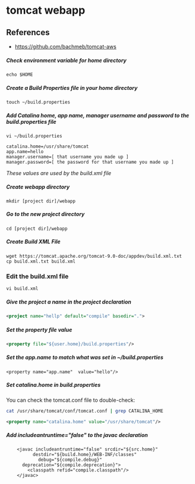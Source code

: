 # tomcat webapp
## References
* https://github.com/bachmeb/tomcat-aws

##### Check environment variable for home directory
```
echo $HOME
```    
##### Create a Build Properties file in your home directory
```
touch ~/build.properties
```
##### Add Catalina home, app name, manager username and password to the build.properties file
```
vi ~/build.properties
```
```
catalina.home=/usr/share/tomcat
app.name=hello
manager.username=[ that username you made up ]
manager.password=[ the password for that username you made up ]
```
*These values are used by the build.xml file*

##### Create webapp directory
~~~text
mkdir [project dir]/webapp
~~~
##### Go to the new project directory
~~~text
cd [project dir]/webapp
~~~
##### Create Build XML File
```text
wget https://tomcat.apache.org/tomcat-9.0-doc/appdev/build.xml.txt
cp build.xml.txt build.xml
```
### Edit the build.xml file
```
vi build.xml
```
##### Give the project a name in the project declaration
```xml
<project name="hellp" default="compile" basedir=".">
```
##### Set the property file value
```xml
<property file="${user.home}/build.properties"/>
```
##### Set the app.name to match what was set in ~/build.properties
```
<property name="app.name"  value="hello"/>
```
##### Set catalina.home in build.properties
You can check the tomcat.conf file to double-check: 
```bash
cat /usr/share/tomcat/conf/tomcat.conf | grep CATALINA_HOME
```
```xml
<property name="catalina.home" value="/usr/share/tomcat"/>
```
##### Add includeantruntime="false" to the javac declaration
```
    <javac includeantruntime="false" srcdir="${src.home}"
          destdir="${build.home}/WEB-INF/classes"
            debug="${compile.debug}"
      deprecation="${compile.deprecation}">
        <classpath refid="compile.classpath"/>
    </javac>
```


